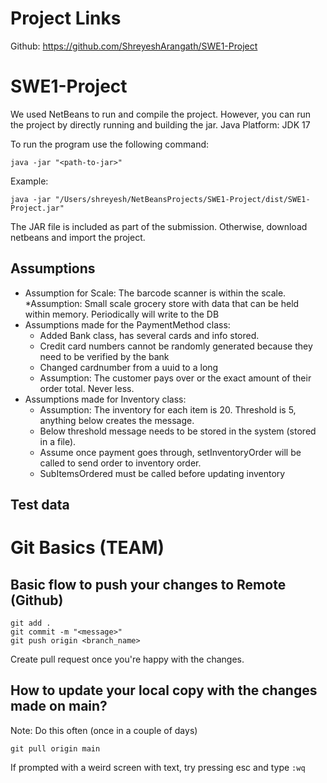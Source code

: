 # Project Links 
Github: https://github.com/ShreyeshArangath/SWE1-Project

# SWE1-Project
We used NetBeans to run and compile the project. However, you can run the project by directly running and building the jar. 
Java Platform: JDK 17

To run the program use the following command: 
```
java -jar "<path-to-jar>"
```
Example: 
```
java -jar "/Users/shreyesh/NetBeansProjects/SWE1-Project/dist/SWE1-Project.jar"
```
The JAR file is included as part of the submission. 
Otherwise, download netbeans and import the project.

## Assumptions
* Assumption for Scale: The barcode scanner is within the scale. 
*Assumption: Small scale grocery store with data that can be held within memory. Periodically will write to the DB
* Assumptions made for the PaymentMethod class: 
    * Added Bank class, has several cards and info stored.
    *	Credit card numbers cannot be randomly generated because they need to be verified by the bank
    *	Changed cardnumber from a uuid to a long
    *	Assumption: The customer pays over or the exact amount of their order total. Never less.
*  Assumptions made for Inventory class:
    *	Assumption: The inventory for each item is 20. Threshold is 5, anything below creates the message.
    *	Below threshold message needs to be stored in the system (stored in a file).
    *	Assume once payment goes through, setInventoryOrder will be called to send order to inventory order.
    *	SubItemsOrdered must be called before updating inventory


## Test data 


# Git Basics (TEAM)

## Basic flow to push your changes to Remote (Github)
```
git add .
git commit -m "<message>"
git push origin <branch_name>
```

Create pull request once you're happy with the changes. 

## How to update your local copy with the changes made on main? 
Note: Do this often (once in a couple of days)
```
git pull origin main
```
If prompted with a weird screen with text, try pressing esc and type `:wq`
